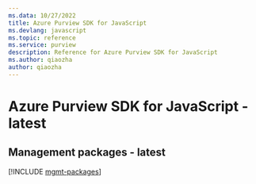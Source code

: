 ```yaml
---
ms.data: 10/27/2022
title: Azure Purview SDK for JavaScript
ms.devlang: javascript
ms.topic: reference
ms.service: purview
description: Reference for Azure Purview SDK for JavaScript
ms.author: qiaozha
author: qiaozha
---
```

# Azure Purview SDK for JavaScript - latest

## Management packages - latest
[!INCLUDE [mgmt-packages](purview-mgmt-index.md)]